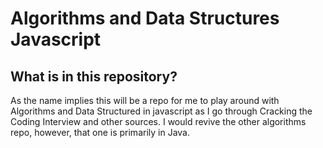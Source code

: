# Algorithms and Data Structures Javascript

## What is in this repository?

As the name implies this will be a repo for me to play around with Algorithms and Data Structured in javascript as I go through Cracking the Coding Interview and other sources. I would revive the other algorithms repo, however, that one is primarily in Java.
